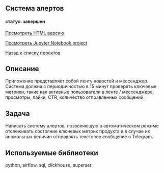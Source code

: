 ## Система алертов 
#### статус: завершен

[Посмотреть HTML версию](https://ivanvashkovets.github.io/html_pages/Alert%20system.html)

[Посмотреть Jupyter Notebook project](https://github.com/IvanVashkovets/Portfolio/blob/main/Система%20алертов/Alert%20system.ipynb)

[Назад к списку проектов](https://github.com/IvanVashkovets/Portfolio/tree/main)

## Описание
Приложение представляет собой ленту новостей и мессенджер. Система должна с периодичностью в 15 минут проверять ключевые метрики, такие как активные пользователи в ленте / мессенджере, просмотры, лайки, CTR, количество отправленных сообщений.

## Задача
Написать систему алертов, позволяющую в автоматическом режиме отслеживать состояние ключевых метрик продукта и в случае их аномальных величин отправлять текстовое сообщение в Telegram.

## Используемые библиотеки
python, airflow, sql, clickhouse, superset
